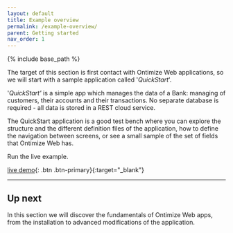 ```yaml
---
layout: default
title: Example overview
permalink: /example-overview/
parent: Getting started
nav_order: 1
---
```


{% include base_path %}

The target of this section is first contact with Ontimize Web applications, so we will start with a sample application called '*QuickStart*'.


'*QuickStart'* is a simple app which manages the data of a Bank: managing of customers, their accounts and their transactions. No separate database is required - all data is stored in a REST cloud service.

The QuickStart application is a good test bench where you can explore the structure and the different definition files of the application, how to define the navigation between screens, or see a small sample of the set of fields that Ontimize Web has.

Run the live example.


[<i class="fa fa-play"></i> live demo](https://ontimizeweb.github.io/ontimize-web-ngx-quickstart){: .btn .btn-primary}{:target="_blank"}

<!--
<div><a href="https://ontimizeweb.github.io/ontimize-web-ngx-quickstart" target="_blank" class="btn btn--success">
    <i class="fa fa-play black-icon"></i>
    live demo</a></div>
-->
---

## Up next

In this section we will discover the fundamentals of Ontimize Web apps, from the installation to advanced modifications of the application.